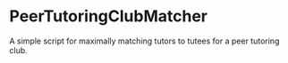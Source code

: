 # PeerTutoringClubMatcher
A simple script for maximally matching tutors to tutees for a peer tutoring club.
